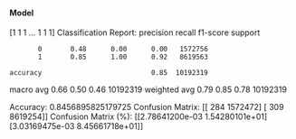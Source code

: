 #### Model
[1 1 1 ... 1 1 1]
Classification Report:
              precision    recall  f1-score   support

           0       0.48      0.00      0.00   1572756
           1       0.85      1.00      0.92   8619563

    accuracy                           0.85  10192319
   macro avg       0.66      0.50      0.46  10192319
weighted avg       0.79      0.85      0.78  10192319

Accuracy: 0.8456895825179725
Confusion Matrix:
[[    284 1572472]
 [    309 8619254]]
Confusion Matrix (%):
[[2.78641200e-03 1.54280101e+01]
 [3.03169475e-03 8.45661718e+01]]
